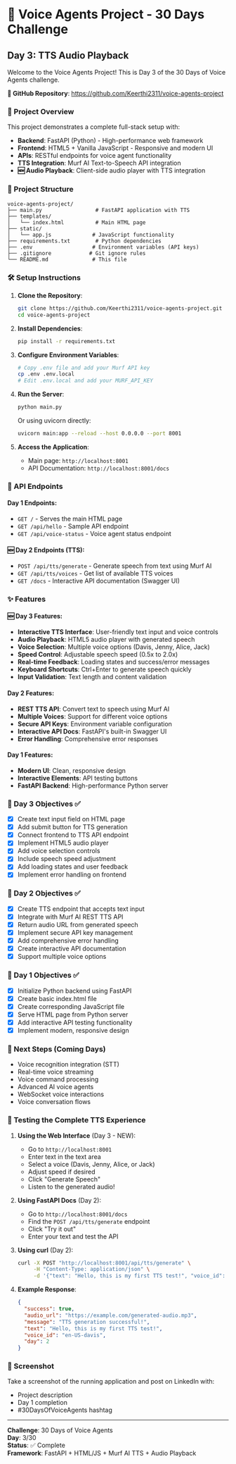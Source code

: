 # 🎤 Voice Agents Project - 30 Days Challenge

## Day 3: TTS Audio Playback

Welcome to the Voice Agents Project! This is Day 3 of the 30 Days of Voice Agents challenge.

**🔗 GitHub Repository**: https://github.com/Keerthi2311/voice-agents-project

### 🚀 Project Overview

This project demonstrates a complete full-stack setup with:
- **Backend**: FastAPI (Python) - High-performance web framework
- **Frontend**: HTML5 + Vanilla JavaScript - Responsive and modern UI
- **APIs**: RESTful endpoints for voice agent functionality
- **TTS Integration**: Murf AI Text-to-Speech API integration
- **🆕 Audio Playback**: Client-side audio player with TTS integration

### 📁 Project Structure

```
voice-agents-project/
├── main.py                 # FastAPI application with TTS
├── templates/
│   └── index.html          # Main HTML page
├── static/
│   └── app.js             # JavaScript functionality
├── requirements.txt        # Python dependencies
├── .env                   # Environment variables (API keys)
├── .gitignore            # Git ignore rules
└── README.md              # This file
```

### 🛠️ Setup Instructions

1. **Clone the Repository**:
   ```bash
   git clone https://github.com/Keerthi2311/voice-agents-project.git
   cd voice-agents-project
   ```

2. **Install Dependencies**:
   ```bash
   pip install -r requirements.txt
   ```

3. **Configure Environment Variables**:
   ```bash
   # Copy .env file and add your Murf API key
   cp .env .env.local
   # Edit .env.local and add your MURF_API_KEY
   ```

4. **Run the Server**:
   ```bash
   python main.py
   ```
   Or using uvicorn directly:
   ```bash
   uvicorn main:app --reload --host 0.0.0.0 --port 8001
   ```

5. **Access the Application**:
   - Main page: `http://localhost:8001`
   - API Documentation: `http://localhost:8001/docs`

### 🔗 API Endpoints

#### Day 1 Endpoints:
- `GET /` - Serves the main HTML page
- `GET /api/hello` - Sample API endpoint
- `GET /api/voice-status` - Voice agent status endpoint

#### 🆕 Day 2 Endpoints (TTS):
- `POST /api/tts/generate` - Generate speech from text using Murf AI
- `GET /api/tts/voices` - Get list of available TTS voices
- `GET /docs` - Interactive API documentation (Swagger UI)

### ✨ Features

#### 🆕 Day 3 Features:
- **Interactive TTS Interface**: User-friendly text input and voice controls
- **Audio Playback**: HTML5 audio player with generated speech
- **Voice Selection**: Multiple voice options (Davis, Jenny, Alice, Jack)
- **Speed Control**: Adjustable speech speed (0.5x to 2.0x)
- **Real-time Feedback**: Loading states and success/error messages
- **Keyboard Shortcuts**: Ctrl+Enter to generate speech quickly
- **Input Validation**: Text length and content validation

#### Day 2 Features:
- **REST TTS API**: Convert text to speech using Murf AI
- **Multiple Voices**: Support for different voice options
- **Secure API Keys**: Environment variable configuration
- **Interactive API Docs**: FastAPI's built-in Swagger UI
- **Error Handling**: Comprehensive error responses

#### Day 1 Features:
- **Modern UI**: Clean, responsive design
- **Interactive Elements**: API testing buttons
- **FastAPI Backend**: High-performance Python server

### 🎯 Day 3 Objectives ✅

- [x] Create text input field on HTML page
- [x] Add submit button for TTS generation
- [x] Connect frontend to TTS API endpoint
- [x] Implement HTML5 audio player
- [x] Add voice selection controls
- [x] Include speech speed adjustment
- [x] Add loading states and user feedback
- [x] Implement error handling on frontend

### 🎯 Day 2 Objectives ✅

- [x] Create TTS endpoint that accepts text input
- [x] Integrate with Murf AI REST TTS API  
- [x] Return audio URL from generated speech
- [x] Implement secure API key management
- [x] Add comprehensive error handling
- [x] Create interactive API documentation
- [x] Support multiple voice options

### 🎯 Day 1 Objectives ✅

- [x] Initialize Python backend using FastAPI
- [x] Create basic index.html file  
- [x] Create corresponding JavaScript file
- [x] Serve HTML page from Python server
- [x] Add interactive API testing functionality
- [x] Implement modern, responsive design

### 🔮 Next Steps (Coming Days)

- Voice recognition integration (STT)
- Real-time voice streaming
- Voice command processing
- Advanced AI voice agents
- WebSocket voice interactions
- Voice conversation flows

### 🧪 Testing the Complete TTS Experience

1. **Using the Web Interface** (Day 3 - NEW):
   - Go to `http://localhost:8001`
   - Enter text in the text area
   - Select a voice (Davis, Jenny, Alice, or Jack)
   - Adjust speed if desired
   - Click "Generate Speech"
   - Listen to the generated audio!

2. **Using FastAPI Docs** (Day 2):
   - Go to `http://localhost:8001/docs`
   - Find the `POST /api/tts/generate` endpoint
   - Click "Try it out"
   - Enter your text and test the API

3. **Using curl** (Day 2):
   ```bash
   curl -X POST "http://localhost:8001/api/tts/generate" \
        -H "Content-Type: application/json" \
        -d '{"text": "Hello, this is my first TTS test!", "voice_id": "en-US-davis"}'
   ```

4. **Example Response**:
   ```json
   {
     "success": true,
     "audio_url": "https://example.com/generated-audio.mp3",
     "message": "TTS generation successful!",
     "text": "Hello, this is my first TTS test!",
     "voice_id": "en-US-davis",
     "day": 2
   }
   ```

### 📸 Screenshot

Take a screenshot of the running application and post on LinkedIn with:
- Project description
- Day 1 completion
- #30DaysOfVoiceAgents hashtag

---

**Challenge**: 30 Days of Voice Agents  
**Day**: 3/30  
**Status**: ✅ Complete  
**Framework**: FastAPI + HTML/JS + Murf AI TTS + Audio Playback
